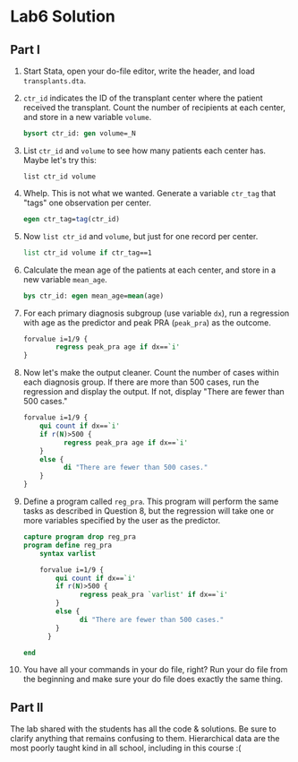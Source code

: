 # Lab6 Solution

## Part I

1. Start Stata, open your do-file editor, write the header, and load `transplants.dta`.

2. `ctr_id` indicates the ID of the transplant center where the patient received the transplant. Count the number of recipients at each center, and store in a new variable `volume`.

   ```stata
   bysort ctr_id: gen volume=_N
   ```

3. List `ctr_id` and `volume` to see how many patients each center has. Maybe let's try this:

   `list ctr_id volume`

4. Whelp. This is not what we wanted. Generate a variable `ctr_tag` that "tags" one observation per center.

   ```stata
   egen ctr_tag=tag(ctr_id)
   ```

5. Now `list ctr_id` and `volume`, but just for one record per center.

   ```stata
   list ctr_id volume if ctr_tag==1
   ```

6. Calculate the mean age of the patients at each center, and store in a new variable `mean_age`.

   ```stata
   bys ctr_id: egen mean_age=mean(age)
   ```

7. For each primary diagnosis subgroup (use variable `dx`), run a regression with age as the predictor and peak PRA (`peak_pra`) as the outcome.

   ```stata
   forvalue i=1/9 {
           regress peak_pra age if dx==`i'
   }
   ```

8. Now let's make the output cleaner. Count the number of cases within each diagnosis group. If there are more than 500 cases, run the regression and display the output. If not, display "There are fewer than 500 cases."

   ```stata
   forvalue i=1/9 {
       qui count if dx==`i'
       if r(N)>500 {
             regress peak_pra age if dx==`i'
       } 
       else {
             di "There are fewer than 500 cases."
       }
   }
   ```

9. Define a program called `reg_pra`. This program will perform the same tasks as described in Question 8, but the regression will take one or more variables specified by the user as the predictor.

   ```stata
   capture program drop reg_pra
   program define reg_pra
       syntax varlist
   
       forvalue i=1/9 {
           qui count if dx==`i'
           if r(N)>500 {
                 regress peak_pra `varlist' if dx==`i'
           } 
           else {
                 di "There are fewer than 500 cases."
           }
         }
   
   end
   ```

10. You have all your commands in your do file, right? Run your do file from the beginning and make sure your do file does exactly the same thing.

## Part II

The lab shared with the students has all the code & solutions. Be sure to clarify anything that remains confusing to them. Hierarchical data are the most poorly taught kind in all school, including in this course :(